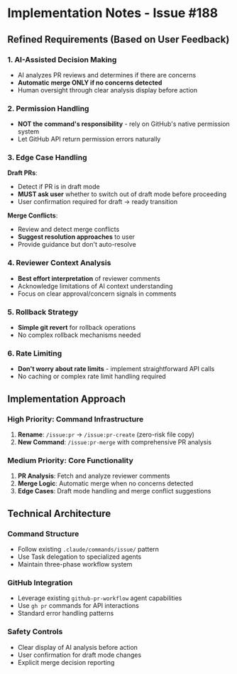 # Implementation Notes - Issue #188

## Refined Requirements (Based on User Feedback)

### **1. AI-Assisted Decision Making**
- AI analyzes PR reviews and determines if there are concerns
- **Automatic merge ONLY if no concerns detected**
- Human oversight through clear analysis display before action

### **2. Permission Handling**
- **NOT the command's responsibility** - rely on GitHub's native permission system
- Let GitHub API return permission errors naturally

### **3. Edge Case Handling**
**Draft PRs**: 
- Detect if PR is in draft mode
- **MUST ask user** whether to switch out of draft mode before proceeding
- User confirmation required for draft → ready transition

**Merge Conflicts**:
- Review and detect merge conflicts
- **Suggest resolution approaches** to user
- Provide guidance but don't auto-resolve

### **4. Reviewer Context Analysis**
- **Best effort interpretation** of reviewer comments
- Acknowledge limitations of AI context understanding
- Focus on clear approval/concern signals in comments

### **5. Rollback Strategy**
- **Simple git revert** for rollback operations
- No complex rollback mechanisms needed

### **6. Rate Limiting**
- **Don't worry about rate limits** - implement straightforward API calls
- No caching or complex rate limit handling required

## Implementation Approach

### **High Priority**: Command Infrastructure
1. **Rename**: `/issue:pr` → `/issue:pr-create` (zero-risk file copy)
2. **New Command**: `/issue:pr-merge` with comprehensive PR analysis

### **Medium Priority**: Core Functionality
1. **PR Analysis**: Fetch and analyze reviewer comments
2. **Merge Logic**: Automatic merge when no concerns detected
3. **Edge Cases**: Draft mode handling and merge conflict suggestions

## Technical Architecture

### **Command Structure**
- Follow existing `.claude/commands/issue/` pattern
- Use Task delegation to specialized agents
- Maintain three-phase workflow system

### **GitHub Integration**
- Leverage existing `github-pr-workflow` agent capabilities
- Use `gh pr` commands for API interactions
- Standard error handling patterns

### **Safety Controls**
- Clear display of AI analysis before action
- User confirmation for draft mode changes
- Explicit merge decision reporting